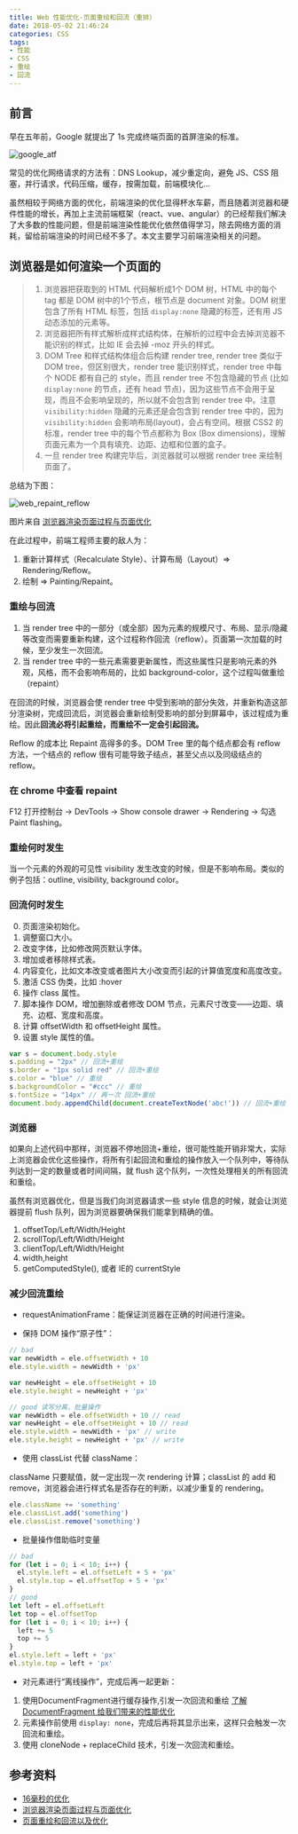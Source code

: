 ```yaml
---
title: Web 性能优化-页面重绘和回流（重排）
date: 2018-05-02 21:46:24
categories: CSS
tags:
- 性能
- CSS
- 重绘
- 回流    
---
```


## 前言

早在五年前，Google 就提出了 1s 完成终端页面的首屏渲染的标准。

<img src="/assets/img/google_atf.png" alt="google_atf">

常见的优化网络请求的方法有：DNS Lookup，减少重定向，避免 JS、CSS 阻塞，并行请求，代码压缩，缓存，按需加载，前端模块化...

<!--more-->

虽然相较于网络方面的优化，前端渲染的优化显得杯水车薪，而且随着浏览器和硬件性能的增长，再加上主流前端框架（react、vue、angular）的已经帮我们解决了大多数的性能问题，但是前端渲染性能优化依然值得学习，除去网络方面的消耗，留给前端渲染的时间已经不多了。本文主要学习前端渲染相关的问题。

## 浏览器是如何渲染一个页面的

>1.  浏览器把获取到的 HTML 代码解析成1个 DOM 树，HTML 中的每个 tag 都是 DOM 树中的1个节点，根节点是 document 对象。DOM 树里包含了所有 HTML 标签，包括 `display:none` 隐藏的标签，还有用 JS 动态添加的元素等。
>2. 浏览器把所有样式解析成样式结构体，在解析的过程中会去掉浏览器不能识别的样式，比如 IE 会去掉 -moz 开头的样式。
>3. DOM Tree 和样式结构体组合后构建 render tree, render tree 类似于 DOM tree，但区别很大，render tree 能识别样式，render tree 中每个 NODE 都有自己的 style，而且 render tree 不包含隐藏的节点 (比如 `display:none` 的节点，还有 head 节点)，因为这些节点不会用于呈现，而且不会影响呈现的，所以就不会包含到 render tree 中。注意 `visibility:hidden` 隐藏的元素还是会包含到 render tree 中的，因为 `visibility:hidden` 会影响布局(layout)，会占有空间。根据 CSS2 的标准，render tree 中的每个节点都称为 Box (Box dimensions)，理解页面元素为一个具有填充、边距、边框和位置的盒子。
>4. 一旦 render tree 构建完毕后，浏览器就可以根据 render tree 来绘制页面了。

总结为下图：

<img src="/assets/img/web_repaint_reflow.png" alt="web_repaint_reflow">

图片来自 [浏览器渲染页面过程与页面优化](https://segmentfault.com/a/1190000010298038)

在此过程中，前端工程师主要的敌人为：
1. 重新计算样式（Recalculate Style）、计算布局（Layout）=> Rendering/Reflow。
2. 绘制 => Painting/Repaint。

### 重绘与回流

1. 当 render tree 中的一部分（或全部）因为元素的规模尺寸、布局、显示/隐藏等改变而需要重新构建，这个过程称作回流（reflow）。页面第一次加载的时候，至少发生一次回流。
2. 当 render tree 中的一些元素需要更新属性，而这些属性只是影响元素的外观，风格，而不会影响布局的，比如 background-color，这个过程叫做重绘（repaint）

在回流的时候，浏览器会使 render tree 中受到影响的部分失效，并重新构造这部分渲染树，完成回流后，浏览器会重新绘制受影响的部分到屏幕中，该过程成为重绘。因此**回流必将引起重绘，而重绘不一定会引起回流。**

Reflow 的成本比 Repaint 高得多的多。DOM Tree 里的每个结点都会有 reflow 方法，一个结点的 reflow 很有可能导致子结点，甚至父点以及同级结点的 reflow。

### 在 chrome 中查看 repaint

F12 打开控制台 -> DevTools -> Show console drawer -> Rendering -> 勾选 Paint flashing。

### 重绘何时发生

当一个元素的外观的可见性 visibility 发生改变的时候，但是不影响布局。类似的例子包括：outline, visibility, background color。

### 回流何时发生

0. 页面渲染初始化。
1. 调整窗口大小。
2. 改变字体，比如修改网页默认字体。
3. 增加或者移除样式表。
4. 内容变化，比如文本改变或者图片大小改变而引起的计算值宽度和高度改变。
5. 激活 CSS 伪类，比如 :hover
6. 操作 class 属性。
7. 脚本操作 DOM，增加删除或者修改 DOM 节点，元素尺寸改变——边距、填充、边框、宽度和高度。
8. 计算 offsetWidth 和 offsetHeight 属性。
9. 设置 style 属性的值。


```javascript
var s = document.body.style
s.padding = "2px" // 回流+重绘
s.border = "1px solid red" // 回流+重绘
s.color = "blue" // 重绘
s.backgroundColor = "#ccc" // 重绘
s.fontSize = "14px" // 再一次 回流+重绘
document.body.appendChild(document.createTextNode('abc!')) // 回流+重绘
```

### 浏览器

如果向上述代码中那样，浏览器不停地回流+重绘，很可能性能开销非常大，实际上浏览器会优化这些操作，将所有引起回流和重绘的操作放入一个队列中，等待队列达到一定的数量或者时间间隔，就 flush 这个队列，一次性处理相关的所有回流和重绘。

虽然有浏览器优化，但是当我们向浏览器请求一些 style 信息的时候，就会让浏览器提前 flush 队列，因为浏览器要确保我们能拿到精确的值。

1. offsetTop/Left/Width/Height
2. scrollTop/Left/Width/Height
3. clientTop/Left/Width/Height
4. width,height
5. getComputedStyle(), 或者 IE的 currentStyle

### 减少回流重绘

- requestAnimationFrame：能保证浏览器在正确的时间进行渲染。

- 保持 DOM 操作“原子性”：

```javascript
// bad
var newWidth = ele.offsetWidth + 10
ele.style.width = newWidth + 'px'

var newHeight = ele.offsetHeight + 10
ele.style.height = newHeight + 'px'

// good 读写分离，批量操作
var newWidth = ele.offsetWidth + 10 // read
var newHeight = ele.offsetHeight + 10 // read
ele.style.width = newWidth + 'px' // write
ele.style.height = newHeight + 'px' // write
```

- 使用 classList 代替 className：

className 只要赋值，就一定出现一次 rendering 计算；classList 的 add 和 remove，浏览器会进行样式名是否存在的判断，以减少重复的 rendering。

```javascript
ele.className += 'something'
ele.classList.add('something')
ele.classList.remove('something')
```

- 批量操作借助临时变量

```javascript
// bad
for (let i = 0; i < 10; i++) {
  el.style.left = el.offsetLeft + 5 + 'px'
  el.style.top = el.offsetTop + 5 + 'px' 
}
// good
let left = el.offsetLeft
let top = el.offsetTop
for (let i = 0; i < 10; i++) {
  left += 5
  top += 5 
}
el.style.left = left + 'px'
el.style.top = left + 'px' 
```

- 对元素进行“离线操作”，完成后再一起更新：

1. 使用DocumentFragment进行缓存操作,引发一次回流和重绘 [了解DocumentFragment 给我们带来的性能优化](http://www.cnblogs.com/blueSkys/p/3685740.html)
2. 元素操作前使用 `display: none`，完成后再将其显示出来，这样只会触发一次回流和重绘。
3. 使用 cloneNode + replaceChild 技术，引发一次回流和重绘。

## 参考资料

- [16毫秒的优化
](http://velocity.oreilly.com.cn/2013/ppts/16_ms_optimization--web_front-end_performance_optimization.pdf)
- [浏览器渲染页面过程与页面优化](https://segmentfault.com/a/1190000010298038)
- [页面重绘和回流以及优化](http://www.css88.com/archives/4996)
